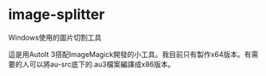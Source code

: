 # image-splitter
Windows使用的圖片切割工具

這是用AutoIt 3搭配ImageMagick開發的小工具。我目前只有製作x64版本。有需要的人可以將au-src底下的.au3檔案編譯成x86版本。